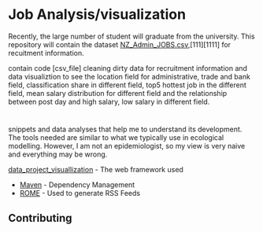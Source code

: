 # Job Analysis/visualization


Recently, the large number of student will graduate from the university. This repository will contain the dataset [NZ_Admin_JOBS.csv](https://github.com/Flora1234567/project/blob/project/project/project_dataset/NZ_Admin_JOBS.csv),[111][1111] for recuitment information.

contain code [csv_file]
cleaning dirty data for recruitment information and data visualiztion to see the location field for administrative, trade and bank field, classification share in different field, top5 hottest job in the different field, mean salary distribution for different field and the relationship between post day and high salary, low salary in different field.

# 


snippets and data analyses that help me to understand its development. The tools needed are similar to what we typically use in ecological modelling. However, I am not an epidemiologist, so my view is very naive and everything may be wrong.





[data_project_visuallization](https://github.com/Flora1234567/project/blob/project/project/datavisualisation_20210412/project_plot2.ipynb) - The web framework used
* [Maven](https://maven.apache.org/) - Dependency Management
* [ROME](https://rometools.github.io/rome/) - Used to generate RSS Feeds

## Contributing
